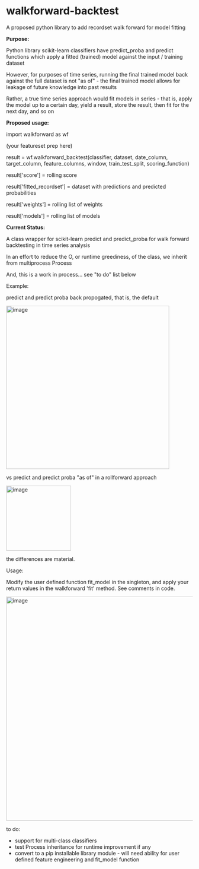 # walkforward-backtest

A proposed python library to add recordset walk forward for model fitting

**Purpose:**

Python library scikit-learn classifiers have predict_proba and predict functions which apply a fitted (trained) model against the input / training dataset

However, for purposes of time series, running the final trained model back against the full dataset is not "as of" - the final trained model allows for leakage of future knowledge into past results

Rather, a true time series approach would fit models in series - that is, apply the model up to a certain day, yield a result, store the result, then fit for the next day, and so on

**Proposed usage:**

import walkforward as wf 

(your featureset prep here)

result = wf.walkforward_backtest(classifier, dataset, date_column, target_column, feature_columns, window, train_test_split, scoring_function)

result['score'] = rolling score

result['fitted_recordset'] = dataset with predictions and predicted probabilities

result['weights'] = rolling list of weights

result['models'] = rolling list of models

**Current Status:**

A class wrapper for scikit-learn predict and predict_proba for walk forward backtesting in time series analysis

In an effort to reduce the O, or runtime greediness, of the class, we inherit from multiprocess Process

And, this is a work in process... see "to do" list below

Example:

predict and predict proba back propogated, that is, the default

<img width="440" alt="image" src="https://github.com/user-attachments/assets/3532fbbd-8b29-4206-abcb-797c82d39ba4">

vs predict and predict proba "as of" in a rollforward approach

<img width="175" alt="image" src="https://github.com/user-attachments/assets/da96cf9b-4a50-47c3-af1e-ccbbe6cfb26e">

the differences are material.

Usage:

Modify the user defined function fit_model in the singleton, and apply your return values in the walkforward 'fit' method.  See comments in code.

<img width="604" alt="image" src="https://github.com/user-attachments/assets/2eb49644-6b91-4683-8914-93a6bb169b68">


to do:
- support for multi-class classifiers
- test Process inheritance for runtime improvement if any
- convert to a pip installable library module - will need ability for user defined feature engineering and fit_model function

